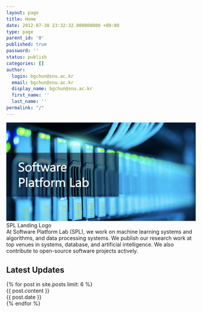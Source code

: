 ```yaml
---
layout: page
title: Home
date: 2012-07-30 23:32:32.000000000 +09:00
type: page
parent_id: '0'
published: true
password: ''
status: publish
categories: []
author:
  login: bgchun@snu.ac.kr
  email: bgchun@snu.ac.kr
  display_name: bgchun@snu.ac.kr
  first_name: ''
  last_name: ''
permalink: "/"
---
```


<div class="main_page">
  <div class="main_first_column">
    <img src="./assets/resources/spl_landing_logo.png">SPL Landing Logo</img>
    <section class="reading-box">
        At Software Platform Lab (SPL), we work on machine learning systems and algorithms, and data processing systems. We publish our research work at top venues in systems, database, and artificial intelligence. We also contribute to open-source software projects actively.
    </section>
  </div>
  <div class="main_second_column">
    <h2>Latest Updates</h2>
    {% for post in site.posts limit: 6 %}
      <div class="update_contents">{{ post.content }}</div>
      <div class="update_date">{{ post.date }}</div>
    {% endfor %}
  </div>
</div>
